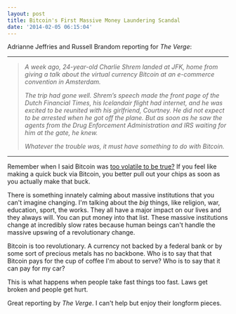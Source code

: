 ```yaml
---
layout: post
title: Bitcoin's First Massive Money Laundering Scandal
date: '2014-02-05 06:15:04'
---
```


<p>Adrianne Jeffries and Russell Brandom reporting for <em>The Verge</em>:</p>

<hr />

<blockquote>
  <p><em>A week ago, 24-year-old Charlie Shrem landed at JFK, home from giving a talk about the virtual currency Bitcoin at an e-commerce convention in Amsterdam.</em></p>
  
  <p><em>The trip had gone well. Shrem’s speech made the front page of the Dutch Financial Times, his Icelandair flight had internet, and he was excited to be reunited with his girlfriend, Courtney. He did not expect to be arrested when he got off the plane. But as soon as he saw the agents from the Drug Enforcement Administration and IRS waiting for him at the gate, he knew.</em></p>
  
  <p><em>Whatever the trouble was, it must have something to do with Bitcoin.</em></p>
</blockquote>

<hr />

<p>Remember when I said Bitcoin was <a href="http://www.thenewsprint.co//the-critical-path-bitcoin">too volatile to be true?</a> If you feel like making a quick buck via Bitcoin, you better pull out your chips as soon as you actually make that buck. </p>

<p>There is something innately calming about massive institutions that you can't imagine changing. I'm talking about the <em>big</em> things, like religion, war, education, sport, the works. They all have a major impact on our lives and they always will. You can put money into that list. These massive institutions change at incredibly slow rates because human beings can't handle the massive upswing of a revolutionary change.</p>

<p>Bitcoin is too revolutionary. A currency not backed by a federal bank or by some sort of precious metals has no backbone. Who is to say that that Bitcoin pays for the cup of coffee I'm about to serve? Who is to say that it can pay for my car?</p>

<p>This is what happens when people take fast things too fast. Laws get broken and people get hurt.</p>

<p>Great reporting by <em>The Verge</em>. I can't help but enjoy their longform pieces.</p>

